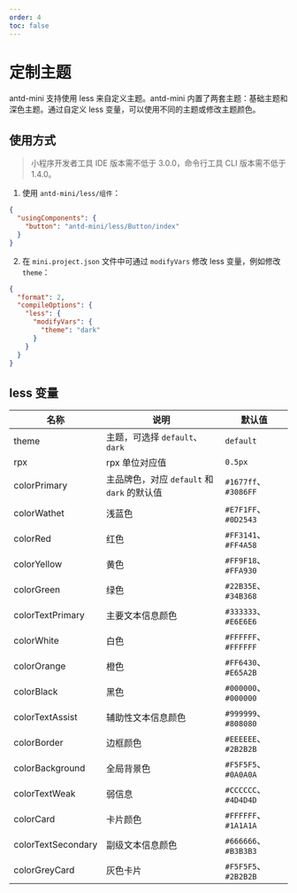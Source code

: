 ```yaml
---
order: 4
toc: false
---
```


# 定制主题

antd-mini 支持使用 less 来自定义主题。antd-mini 内置了两套主题：基础主题和深色主题。通过自定义 less 变量，可以使用不同的主题或修改主题颜色。

## 使用方式

> 小程序开发者工具 IDE 版本需不低于 3.0.0，命令行工具 CLI 版本需不低于 1.4.0。

1. 使用 `antd-mini/less/组件`：

```json
{
  "usingComponents": {
    "button": "antd-mini/less/Button/index"
  }
}
```

2. 在 `mini.project.json` 文件中可通过 `modifyVars` 修改 less 变量，例如修改 `theme`：

```json
{
  "format": 2,
  "compileOptions": {
    "less": {
      "modifyVars": {
        "theme": "dark"
      }
    }
  }
}
```

## less 变量

| 名称               | 说明                                        | 默认值               |
| ------------------ | ------------------------------------------- | -------------------- |
| theme              | 主题，可选择 `default`、`dark`              | `default`            |
| rpx                | rpx 单位对应值                              | `0.5px`              |
| colorPrimary       | 主品牌色，对应 `default` 和 `dark` 的默认值 | `#1677ff`、`#3086FF` |
| colorWathet        | 浅蓝色                                      | `#E7F1FF`、`#0D2543` |
| colorRed           | 红色                                        | `#FF3141`、`#FF4A58` |
| colorYellow        | 黄色                                        | `#FF9F18`、`#FFA930` |
| colorGreen         | 绿色                                        | `#22B35E`、`#34B368` |
| colorTextPrimary   | 主要文本信息颜色                            | `#333333`、`#E6E6E6` |
| colorWhite         | 白色                                        | `#FFFFFF`、`#FFFFFF` |
| colorOrange        | 橙色                                        | `#FF6430`、`#E65A2B` |
| colorBlack         | 黑色                                        | `#000000`、`#000000` |
| colorTextAssist    | 辅助性文本信息颜色                          | `#999999`、`#808080` |
| colorBorder        | 边框颜色                                    | `#EEEEEE`、`#2B2B2B` |
| colorBackground    | 全局背景色                                  | `#F5F5F5`、`#0A0A0A` |
| colorTextWeak      | 弱信息                                      | `#CCCCCC`、`#4D4D4D` |
| colorCard          | 卡片颜色                                    | `#FFFFFF`、`#1A1A1A` |
| colorTextSecondary | 副级文本信息颜色                            | `#666666`、`#B3B3B3` |
| colorGreyCard      | 灰色卡片                                    | `#F5F5F5`、`#2B2B2B` |
